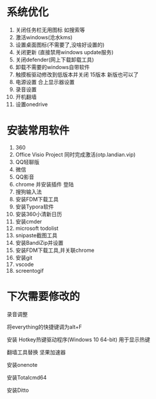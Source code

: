 # 系统优化

1. 关闭任务栏无用图标 如搜索等
2. 激活windows(沧水kms)
3. 设置桌面图标(不需要了,没啥好设置的)
4. 关闭更新 (直接禁用windows update服务)
5. 关闭defender(网上下载卸载工具)
6. 卸载不需要的windows自带软件
7. 触摸板驱动修改到低版本并关闭  15版本 新版也可以了
8. 电源设置 合上显示器设置
9. 录音设置
10. 开机翻墙
11. 设置onedrive

# 安装常用软件

1. 360
2. Office Visio  Project  同时完成激活(otp.landian.vip)
3. QQ轻聊版
4. 微信
5. QQ影音
6. chrome 并安装插件 登陆
7. 搜狗输入法
8. 安装FDM下载工具
10. 安装Typora软件
11. 安装360小清新日历
11. 安装cmder
12. microsoft todolist
13. snipaste截图工具
14. 安装BandiZip并设置
15. 安装FDM下载工具,并关联chrome
16. 安装git
17. vscode
18. screentogif

# 下次需要修改的

录音调整

将everything的快捷键调为alt+F

安装 Hotkey热键驱动程序(Windows 10 64-bit) 用于显示热键

翻墙工具替换 坚果加速器

安装onenote

安装Totalcmd64

安装Ditto